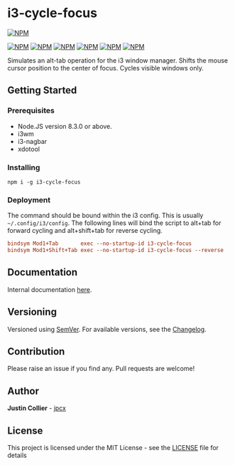 # i3-cycle-focus

[![NPM](https://nodei.co/npm/i3-cycle-focus.png)](https://nodei.co/npm/i3-cycle-focus/)

[![NPM](https://img.shields.io/github/license/jpcx/i3-cycle-focus.svg)](https://www.npmjs.com/package/i3-cycle-focus/)
[![NPM](https://img.shields.io/node/v/i3-cycle-focus.svg)](https://www.npmjs.com/package/i3-cycle-focus/)
[![NPM](https://img.shields.io/npm/dm/i3-cycle-focus.svg)](https://www.npmjs.com/package/i3-cycle-focus/)
[![NPM](https://img.shields.io/github/last-commit/jpcx/i3-cycle-focus.svg)](https://www.npmjs.com/package/i3-cycle-focus/)
[![NPM](https://img.shields.io/david/jpcx/i3-cycle-focus.svg)](https://www.npmjs.com/package/i3-cycle-focus/)
[![NPM](https://img.shields.io/david/dev/jpcx/i3-cycle-focus.svg)](https://www.npmjs.com/package/i3-cycle-focus/)

Simulates an alt-tab operation for the i3 window manager. Shifts the mouse cursor position to the center of focus. Cycles visible windows only.

## Getting Started

### Prerequisites

+ Node.JS version 8.3.0 or above.
+ i3wm
+ i3-nagbar
+ xdotool

### Installing

```console
npm i -g i3-cycle-focus
```

### Deployment

The command should be bound within the i3 config. This is usually `~/.config/i3/config`. The following lines will bind the script to alt+tab for forward cycling and alt+shift+tab for reverse cycling.

```ini
bindsym Mod1+Tab       exec --no-startup-id i3-cycle-focus
bindsym Mod1+Shift+Tab exec --no-startup-id i3-cycle-focus --reverse
```

## Documentation

Internal documentation [here](https://github.com/jpcx/i3-cycle-focus/blob/0.1.4/docs/global.md).

## Versioning

Versioned using [SemVer](http://semver.org/). For available versions, see the [Changelog](https://github.com/jpcx/i3-cycle-focus/blob/0.1.4/CHANGELOG.md).

## Contribution

Please raise an issue if you find any. Pull requests are welcome!

## Author

**Justin Collier** - [jpcx](https://github.com/jpcx)

## License

This project is licensed under the MIT License - see the [LICENSE](https://github.com/jpcx/i3-cycle-focus/blob/0.1.4/LICENSE) file for details